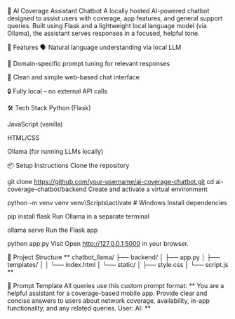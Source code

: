 🧠 AI Coverage Assistant Chatbot
A locally hosted AI-powered chatbot designed to assist users with coverage, app features, and general support queries. Built using Flask and a lightweight local language model (via Ollama), the assistant serves responses in a focused, helpful tone.

🚀 Features
🗣️ Natural language understanding via local LLM

📡 Domain-specific prompt tuning for relevant responses

💬 Clean and simple web-based chat interface

🔒 Fully local – no external API calls

🛠 Tech Stack
Python (Flask)

JavaScript (vanilla)

HTML/CSS

Ollama (for running LLMs locally)

📦 Setup Instructions
Clone the repository

git clone https://github.com/your-username/ai-coverage-chatbot.git
cd ai-coverage-chatbot/backend
Create and activate a virtual environment


python -m venv venv
venv\Scripts\activate   # Windows
Install dependencies

pip install flask
Run Ollama in a separate terminal


ollama serve
Run the Flask app


python app.py
Visit
Open http://127.0.0.1:5000 in your browser.

📂 Project Structure
**
chatbot_llama/
├── backend/
│   ├── app.py
│   ├── templates/
│   │   └── index.html
│   └── static/
│       ├── style.css
│       └── script.js
**

🤖 Prompt Template
All queries use this custom prompt format:
**
You are a helpful assistant for a coverage-based mobile app. Provide clear and concise answers to users about network coverage, availability, in-app functionality, and any related queries.
User: <message>
AI:
**
